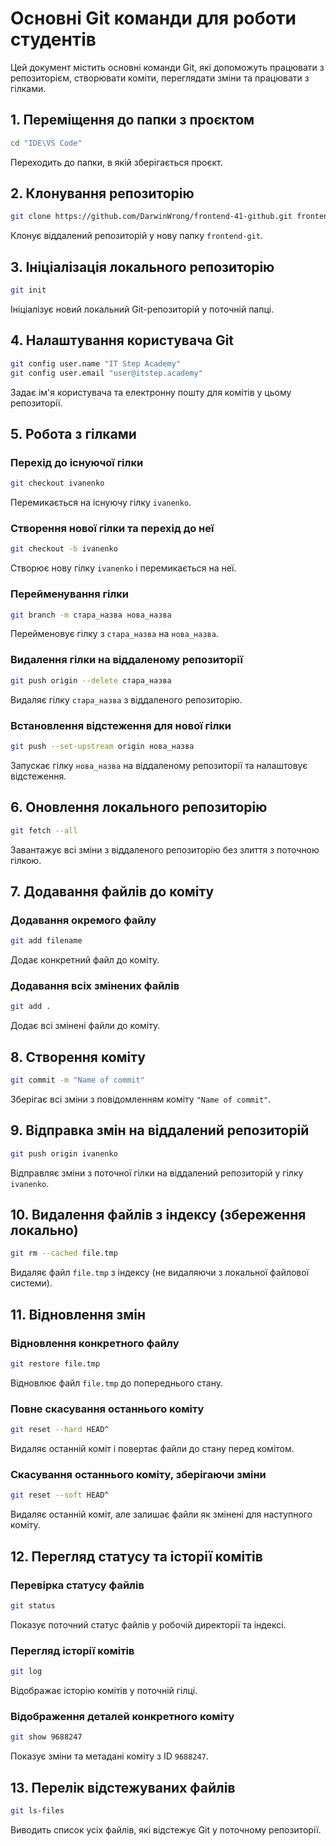 # Основні Git команди для роботи студентів

Цей документ містить основні команди Git, які допоможуть працювати з репозиторієм, створювати коміти, переглядати зміни та працювати з гілками.

## 1. Переміщення до папки з проєктом

```bash
cd "IDE\VS Code"
```

Переходить до папки, в якій зберігається проєкт.

## 2. Клонування репозиторію

```bash
git clone https://github.com/DarwinWrong/frontend-41-github.git frontend-git
```

Клонує віддалений репозиторій у нову папку `frontend-git`.

## 3. Ініціалізація локального репозиторію

```bash
git init
```

Ініціалізує новий локальний Git-репозиторій у поточній папці.

## 4. Налаштування користувача Git

```bash
git config user.name "IT Step Academy"
git config user.email "user@itstep.academy"
```

Задає ім'я користувача та електронну пошту для комітів у цьому репозиторії.

## 5. Робота з гілками

### Перехід до існуючої гілки

```bash
git checkout ivanenko
```

Перемикається на існуючу гілку `ivanenko`.

### Створення нової гілки та перехід до неї

```bash
git checkout -b ivanenko
```

Створює нову гілку `ivanenko` і перемикається на неї.

### Перейменування гілки

```bash
git branch -m стара_назва нова_назва
```

Перейменовує гілку з `стара_назва` на `нова_назва`.

### Видалення гілки на віддаленому репозиторії

```bash
git push origin --delete стара_назва
```

Видаляє гілку `стара_назва` з віддаленого репозиторію.

### Встановлення відстеження для нової гілки

```bash
git push --set-upstream origin нова_назва
```

Запускає гілку `нова_назва` на віддаленому репозиторії та налаштовує відстеження.

## 6. Оновлення локального репозиторію

```bash
git fetch --all
```

Завантажує всі зміни з віддаленого репозиторію без злиття з поточною гілкою.

## 7. Додавання файлів до коміту

### Додавання окремого файлу

```bash
git add filename
```

Додає конкретний файл до коміту.

### Додавання всіх змінених файлів

```bash
git add .
```

Додає всі змінені файли до коміту.

## 8. Створення коміту

```bash
git commit -m "Name of commit"
```

Зберігає всі зміни з повідомленням коміту `"Name of commit"`.

## 9. Відправка змін на віддалений репозиторій

```bash
git push origin ivanenko
```

Відправляє зміни з поточної гілки на віддалений репозиторій у гілку `ivanenko`.

## 10. Видалення файлів з індексу (збереження локально)

```bash
git rm --cached file.tmp
```

Видаляє файл `file.tmp` з індексу (не видаляючи з локальної файлової системи).

## 11. Відновлення змін

### Відновлення конкретного файлу

```bash
git restore file.tmp
```

Відновлює файл `file.tmp` до попереднього стану.

### Повне скасування останнього коміту

```bash
git reset --hard HEAD^
```

Видаляє останній коміт і повертає файли до стану перед комітом.

### Скасування останнього коміту, зберігаючи зміни

```bash
git reset --soft HEAD^
```

Видаляє останній коміт, але залишає файли як змінені для наступного коміту.

## 12. Перегляд статусу та історії комітів

### Перевірка статусу файлів

```bash
git status
```

Показує поточний статус файлів у робочій директорії та індексі.

### Перегляд історії комітів

```bash
git log
```

Відображає історію комітів у поточній гілці.

### Відображення деталей конкретного коміту

```bash
git show 9688247
```

Показує зміни та метадані коміту з ID `9688247`.

## 13. Перелік відстежуваних файлів

```bash
git ls-files
```

Виводить список усіх файлів, які відстежує Git у поточному репозиторії.
